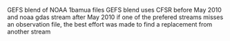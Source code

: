 GEFS blend of NOAA 1bamua files
GEFS blend uses CFSR before May 2010 and noaa gdas stream after May 2010
if one of the prefered streams misses an observation file, the best effort was made to find a replacement from another stream


